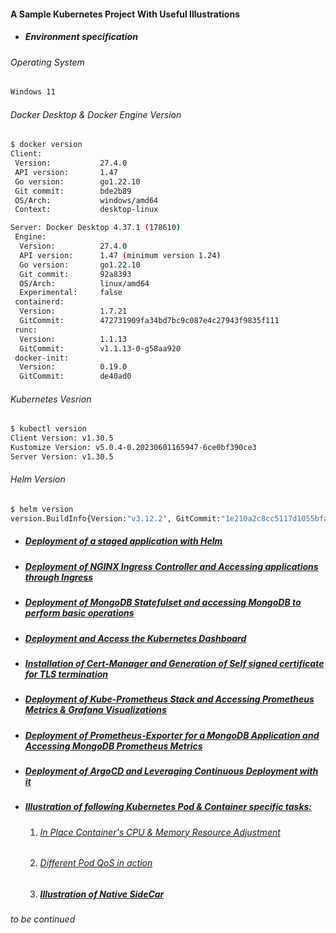 #### A Sample Kubernetes Project With Useful Illustrations
- ##### Environment specification

###### Operating System
```bash
Windows 11
```
###### Docker Desktop & Docker Engine Version
```bash 
$ docker version
Client:
 Version:           27.4.0
 API version:       1.47
 Go version:        go1.22.10
 Git commit:        bde2b89
 OS/Arch:           windows/amd64
 Context:           desktop-linux

Server: Docker Desktop 4.37.1 (178610)
 Engine:
  Version:          27.4.0
  API version:      1.47 (minimum version 1.24)
  Go version:       go1.22.10
  Git commit:       92a8393
  OS/Arch:          linux/amd64
  Experimental:     false
 containerd:
  Version:          1.7.21
  GitCommit:        472731909fa34bd7bc9c087e4c27943f9835f111
 runc:
  Version:          1.1.13
  GitCommit:        v1.1.13-0-g58aa920
 docker-init:
  Version:          0.19.0
  GitCommit:        de40ad0
```
###### Kubernetes Vesrion
```bash
$ kubectl version
Client Version: v1.30.5
Kustomize Version: v5.0.4-0.20230601165947-6ce0bf390ce3
Server Version: v1.30.5
```
###### Helm Version
```bash
$ helm version
version.BuildInfo{Version:"v3.12.2", GitCommit:"1e210a2c8cc5117d1055bfaa5d40f51bbc2e345e", GitTreeState:"clean", GoVersion:"go1.20.5"}
```
- ##### [Deployment of a staged application with Helm](https://github.com/uttiyahazra/kubernetes-project/blob/master/myk8sapp/ReadTheDocs.md) 
- ##### [Deployment of NGINX Ingress Controller and Accessing applications through Ingress](https://github.com/uttiyahazra/kubernetes-project/blob/master/myk8sapp/ReadTheDocs.md#deployment-of-nginx-ingress-controller-and-accessing-applications-through-ingress)
- ##### [Deployment of MongoDB Statefulset and accessing MongoDB to perform basic operations](https://github.com/uttiyahazra/kubernetes-project/blob/develop/myk8sapp/ReadTheDocs.md#deployment-of-mongodb-statefulset-and-accessing-mongodb)
- ##### [Deployment and Access the Kubernetes Dashboard](https://github.com/uttiyahazra/kubernetes-project/blob/master/myk8sapp/ReadTheDocs.md#deployment-and-accessing-kubernetes-dashboard)
- ##### [Installation of Cert-Manager and Generation of Self signed certificate for TLS termination](https://github.com/uttiyahazra/kubernetes-project/blob/master/myk8sapp/ReadTheDocs.md#installation-of-cert-manager-and-generation-of-self-signed-certificate-for-tls-termination)
- ##### [Deployment of Kube-Prometheus Stack and Accessing Prometheus Metrics & Grafana Visualizations](https://github.com/uttiyahazra/kubernetes-project/blob/master/myk8sapp/ReadTheDocs.md#deployment-of-kube-prometheus-stack-and-accessing-prometheus-metrics--grafana-visualizations)
- ##### [Deployment of Prometheus-Exporter for a MongoDB Application and Accessing MongoDB Prometheus Metrics](https://github.com/uttiyahazra/kubernetes-project/blob/master/myk8sapp/ReadTheDocs.md#deployment-of-prometheus-exporter-for-a-mongodb-application-to-make-mongodb-metrics-fetched-in-prometheus-endpoint)
- ##### [Deployment of ArgoCD and Leveraging Continuous Deployment with it](https://github.com/uttiyahazra/kubernetes-project/blob/master/myk8sapp/ReadTheDocs.md#deployment-of-argocd-and-leveraging-continuos-deployment-with-it)
- ##### [Illustration of following Kubernetes Pod & Container specific tasks:](https://github.com/uttiyahazra/kubernetes-project/blob/master/myk8sapp/ReadTheDocs.md#illustration-of-following-kubernetes-pod--container-specific-tasks)
  1. ###### [In Place Container's CPU & Memory Resource Adjustment](https://github.com/uttiyahazra/kubernetes-project/blob/master/myk8sapp/ReadTheDocs.md#exemplification-of-in-place-containers-cpu--memory-resource-adjustment)
  2. ###### [Different Pod QoS in action](https://github.com/uttiyahazra/kubernetes-project/blob/master/myk8sapp/ReadTheDocs.md#exemplification-of-different-pod-qos)
  3. ##### [Illustration of Native SideCar](https://github.com/uttiyahazra/kubernetes-project/blob/master/myk8sapp/ReadTheDocs.md#illustration-of-native-sidecar-container)
_to be continued_
